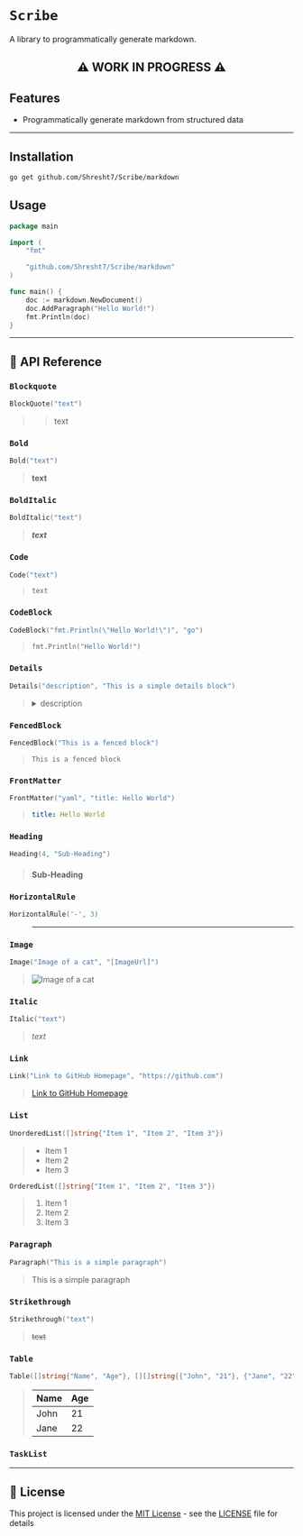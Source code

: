 # `Scribe`

A library to programmatically generate markdown.

<h2 align="center">⚠️ WORK IN PROGRESS ⚠️</h2>

## Features

- Programmatically generate markdown from structured data

---

## Installation

```sh
go get github.com/Shresht7/Scribe/markdown
```

## Usage

```go
package main

import (
    "fmt"

    "github.com/Shresht7/Scribe/markdown"
)

func main() {
    doc := markdown.NewDocument()
    doc.AddParagraph("Hello World!")
    fmt.Println(doc)
}
```

---

## 📕 API Reference

### `Blockquote`

```go
BlockQuote("text")
```

> > text

### `Bold`

```go
Bold("text")
```

> **text**

### `BoldItalic`

```go
BoldItalic("text")
```

> ***text***

### `Code`

```go
Code("text")
```

> `text`

### `CodeBlock`

```go
CodeBlock("fmt.Println(\"Hello World!\")", "go")
```

> ```go
> fmt.Println("Hello World!")
> ```

### `Details`

```go
Details("description", "This is a simple details block")
```

> <details>
> 
> <summary>description</summary>
> 
> This is a simple details block
> 
> </details>

### `FencedBlock`

```go
FencedBlock("This is a fenced block")
```

> ```
> This is a fenced block
> ```

### `FrontMatter`

```go
FrontMatter("yaml", "title: Hello World")
```

> ```yaml
> title: Hello World
> ```

### `Heading`

```go
Heading(4, "Sub-Heading")
```

> #### Sub-Heading

### `HorizontalRule`

```go
HorizontalRule('-', 3)
```

> ---

### `Image`

```go
Image("Image of a cat", "[ImageUrl]")
```

> ![Image of a cat](ImageUrl)

### `Italic`

```go
Italic("text")
```

> *text*

### `Link`

```go
Link("Link to GitHub Homepage", "https://github.com")
```

> [Link to GitHub Homepage](https://github.com)

### `List`

```go
UnorderedList([]string{"Item 1", "Item 2", "Item 3"})
```

> - Item 1
> - Item 2
> - Item 3

```go
OrderedList([]string{"Item 1", "Item 2", "Item 3"})
```

> 1. Item 1
> 2. Item 2
> 3. Item 3

### `Paragraph`

```go
Paragraph("This is a simple paragraph")
```

> This is a simple paragraph

### `Strikethrough`

```go
Strikethrough("text")
```

> ~~text~~

### `Table`

```go
Table([]string{"Name", "Age"}, [][]string{{"John", "21"}, {"Jane", "22"}})
```

> | Name | Age |
> | ---- | --- |
> | John | 21  |
> | Jane | 22  |

### `TaskList`

<!-- TODO: TaskList (map[string]bool) -->

---

## 📄 License

This project is licensed under the [MIT License](LICENSE) - see the [LICENSE](LICENSE) file for details
